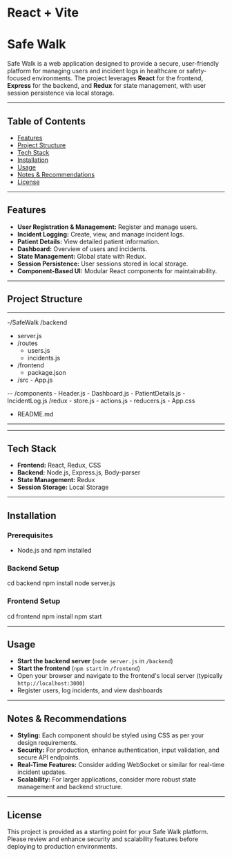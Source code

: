 # React + Vite

# Safe Walk

Safe Walk is a web application designed to provide a secure, user-friendly platform for managing users and incident logs in healthcare or safety-focused environments. The project leverages **React** for the frontend, **Express** for the backend, and **Redux** for state management, with user session persistence via local storage.

---

## Table of Contents

- [Features](#features)
- [Project Structure](#project-structure)
- [Tech Stack](#tech-stack)
- [Installation](#installation)
- [Usage](#usage)
- [Notes & Recommendations](#notes--recommendations)
- [License](#license)

---

## Features

- **User Registration & Management:** Register and manage users.
- **Incident Logging:** Create, view, and manage incident logs.
- **Patient Details:** View detailed patient information.
- **Dashboard:** Overview of users and incidents.
- **State Management:** Global state with Redux.
- **Session Persistence:** User sessions stored in local storage.
- **Component-Based UI:** Modular React components for maintainability.

---

## Project Structure

---
-/SafeWalk
  /backend
   - server.js
-    /routes
      - users.js
      - incidents.js
-  /frontend
    - package.json
-    /src
          - App.js
     
--      /components
        - Header.js
         - Dashboard.js
         - PatientDetails.js
         - IncidentLog.js
       /redux
        - store.js
         - actions.js
         - reducers.js
      - App.css
 - README.md



---
---

## Tech Stack

- **Frontend:** React, Redux, CSS
- **Backend:** Node.js, Express.js, Body-parser
- **State Management:** Redux
- **Session Storage:** Local Storage

---

## Installation

### Prerequisites

- Node.js and npm installed

### Backend Setup
cd backend
npm install
node server.js


### Frontend Setup
cd frontend
npm install
npm start


---

## Usage

- **Start the backend server** (`node server.js` in `/backend`)
- **Start the frontend** (`npm start` in `/frontend`)
- Open your browser and navigate to the frontend's local server (typically `http://localhost:3000`)
- Register users, log incidents, and view dashboards

---

## Notes & Recommendations

- **Styling:** Each component should be styled using CSS as per your design requirements.
- **Security:** For production, enhance authentication, input validation, and secure API endpoints.
- **Real-Time Features:** Consider adding WebSocket or similar for real-time incident updates.
- **Scalability:** For larger applications, consider more robust state management and backend structure.

---

## License

This project is provided as a starting point for your Safe Walk platform. Please review and enhance security and scalability features before deploying to production environments.

